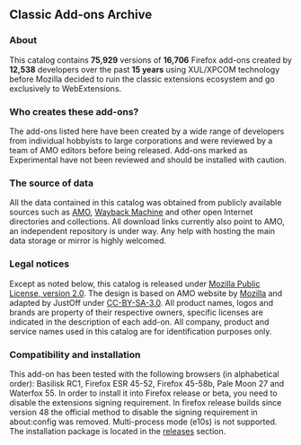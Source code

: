 ## Classic Add-ons Archive

### About

This catalog contains **75,929** versions of **16,706** Firefox add-ons created by **12,538** developers over the past **15 years** using XUL/XPCOM technology before Mozilla decided to ruin the classic extensions ecosystem and go exclusively to WebExtensions.

### Who creates these add-ons?

The add-ons listed here have been created by a wide range of developers from individual hobbyists to large corporations and were reviewed by a team of AMO editors before being released. Add-ons marked as Experimental have not been reviewed and should be installed with caution.

### The source of data

All the data contained in this catalog was obtained from publicly available sources such as [AMO](https://addons.mozilla.org/), [Wayback Machine](http://web.archive.org/) and other open Internet directories and collections. All download links currently also point to AMO, an independent repository is under way. Any help with hosting the main data storage or mirror is highly welcomed.

### Legal notices

Except as noted below, this catalog is released under [Mozilla Public License, version 2.0](http://www.mozilla.org/MPL/2.0/). The design is based on AMO website by [Mozilla](https://www.mozilla.org/) and adapted by JustOff under [CC-BY-SA-3.0](http://creativecommons.org/licenses/by-sa/3.0/). All product names, logos and brands are property of their respective owners, specific licenses are indicated in the description of each add-on. All company, product and service names used in this catalog are for identification purposes only.

### Compatibility and installation

This add-on has been tested with the following browsers (in alphabetical order): Basilisk RC1, Firefox ESR 45-52, Firefox 45-58b, Pale Moon 27 and Waterfox 55. In order to install it into Firefox release or beta, you need to disable the extensions signing requirement. In firefox release builds since version 48 the official method to disable the signing requirement in about:config was removed. Multi-process mode (e10s) is not supported. The installation package is located in the [releases](https://github.com/JustOff/ca-archive/releases) section.
